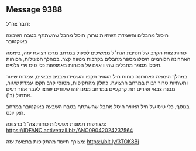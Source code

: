 ## Message 9388

דובר צה"ל:

חיסול מחבלים והשמדת תשתיות טרור; חוסל מחבל שהשתתף בטבח השבעה באוקטובר

כוחות צוות הקרב של חטיבת הנח"ל ממשיכים לפעול במרחב מרכז רצועת עזה, ביממה האחרונה הלוחמים חיסלו מספר מחבלים בקרבות מטווח קצר. 
במהלך הפעילות, הכוחות חיסלו מספר מחבלים שהיוו אוים על הכוחות באמצעות כלי טיס וירי צלפים. 

במהלך היממה האחרונה כוחות חיל האוויר תקפו והשמידו מבנים צבאיים, עמדות שיגור ותשתיות טרור רבות במרחב הרצועה.
כחלק מהתקיפות, מטוסי קרב תקפו עמדת שיגור, מבנה צבאי ופירים תת קרקעיים במרחב ממנו זוהו שיגורים שחצו לעבר אזור רעים אתמול (ב').

בנוסף, כלי טיס של חיל האוויר חיסל מחבל שהשתתף בטבח השבעה באוקטובר במרחב חאן יונס.

מצורפות תמונות מפעילות כוחות צה"ל ברצועה: https://IDFANC.activetrail.biz/ANC09042024237564

מצורף תיעוד מהתקיפות ברצועת עזה: https://bit.ly/3TOK8Bj

